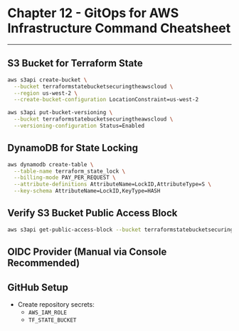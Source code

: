 
# Chapter 12 - GitOps for AWS Infrastructure Command Cheatsheet

---

## S3 Bucket for Terraform State
```bash
aws s3api create-bucket \
  --bucket terraformstatebucketsecuringtheawscloud \
  --region us-west-2 \
  --create-bucket-configuration LocationConstraint=us-west-2

aws s3api put-bucket-versioning \
  --bucket terraformstatebucketsecuringtheawscloud \
  --versioning-configuration Status=Enabled
```

## DynamoDB for State Locking
```bash
aws dynamodb create-table \
  --table-name terraform_state_lock \
  --billing-mode PAY_PER_REQUEST \
  --attribute-definitions AttributeName=LockID,AttributeType=S \
  --key-schema AttributeName=LockID,KeyType=HASH
```

## Verify S3 Bucket Public Access Block
```bash
aws s3api get-public-access-block --bucket terraformstatebucketsecuringtheawscloud
```

## OIDC Provider (Manual via Console Recommended)

## GitHub Setup
- Create repository secrets:
  - `AWS_IAM_ROLE`
  - `TF_STATE_BUCKET`
